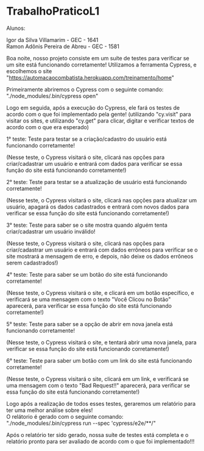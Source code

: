 # TrabalhoPraticoL1

Alunos:

Igor da Silva Villamarim - GEC - 1641<br />
Ramon Adônis Pereira de Abreu - GEC - 1581<br />

Boa noite, nosso projeto consiste em um suíte de testes para verificar se um site está funcionando corretamente! Utilizamos a ferramenta Cypress, e escolhemos o site "https://automacaocombatista.herokuapp.com/treinamento/home"

Primeiramente abriremos o Cypress com o seguinte comando: "./node_modules/.bin/cypress open"

Logo em seguida, após a execução do Cypress, ele fará os testes de acordo com o que foi implementado pela gente! (utilizando "cy.visit" para visitar os sites, e utilizando "cy.get" para clicar, digitar e verificar textos de acordo com o que era esperado)

1° teste: Teste para testar se a criação/cadastro do usuário está funcionando corretamente! 

(Nesse teste, o Cypress visitará o site, clicará nas opções para criar/cadastrar um usuário e entrará com dados para verificar se essa função do site está funcionando corretamente!) 


2° teste: Teste para testar se a atualização de usuário está funcionando corretamente!

(Nesse teste, o Cypress visitará o site, clicará nas opções para atualizar um usuário, apagará os dados cadastrados e entrará com novos dados para verificar se essa função do site está funcionando corretamente!)


3° teste: Teste para saber se o site mostra quando alguém tenta criar/cadastrar um usuário inválido!

(Nesse teste, o Cypress visitará o site, clicará nas opções para criar/cadastrar um usuário e entrará com dados errôneos para verificar se o site mostrará a mensagem de erro, e depois, não deixe os dados errôneos serem cadastrados!)


4° teste: Teste para saber se um botão do site está funcionando corretamente!

(Nesse teste, o Cypress visitará o site, e clicará em um botão específico, e verificará se uma mensagem com o texto "Você Clicou no Botão" aparecerá, para verificar se essa função do site está funcionando corretamente!)


5° teste: Teste para saber se a opção de abrir em nova janela está funcionando corretamente!

(Nesse teste, o Cypress visitará o site, e tentará abrir uma nova janela, para verificar se essa função do site está funcionando corretamente!)


6° teste: Teste para saber um botão com um link do site está funcionando corretamente!

(Nesse teste, o Cypress visitará o site, clicará em um link, e verificará se uma mensagem com o texto "Bad Request!!" aparecerá, para verificar se essa função do site está funcionando corretamente!)


Logo após a realização de todos esses testes, geraremos um relatório para ter uma melhor análise sobre eles!<br />
O relátorio é gerado com o seguinte comando: "./node_modules/.bin/cypress run --spec 'cypress/e2e/**/"<br />

Após o relatório ter sido gerado, nossa suíte de testes está completa e o relatório pronto para ser avaliado de acordo com o que foi implementado!!! 


